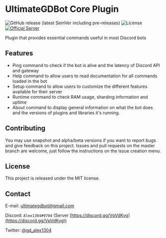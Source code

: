 # UltimateGDBot Core Plugin

![GitHub release (latest SemVer including pre-releases)](https://img.shields.io/github/v/release/ultimategdbot/ultimategdbot-core-plugin?include_prereleases&sort=semver)
![License](https://img.shields.io/github/license/ultimategdbot/ultimategdbot-core-plugin)
[![Official Server](https://img.shields.io/discord/357655103768887297?color=%237289DA&label=Official%20Server&logo=discord)](https://discord.gg/VpVdKvg)

Plugin that provides essential commands useful in most Discord bots

## Features

* Ping command to check if the bot is alive and the latency of Discord API and gateway
* Help command to allow users to read documentation for all commands loaded in the bot
* Setup command to allow users to customize the different features available for their server
* Runtime command to check RAM usage, sharding information and uptime
* About command to display general information on what the bot does and the versions of plugins and libraries it's running.

## Contributing

You may use snapshot and alpha/beta versions if you want to report bugs and give feedback on this project. Issues and pull requests on the master branch are welcome, just follow the instructions on the issue creation menu.

## License

This project is released under the MIT license.

## Contact

E-mail: ultimategdbot@gmail.com

Discord: `Alex1304#9704` (Server [https://discord.gg/VpVdKvg](https://discord.gg/VpVdKvg))

Twitter: [@gd_alex1304](https://twitter.com/gd_alex1304)